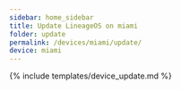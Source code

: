 ```yaml
---
sidebar: home_sidebar
title: Update LineageOS on miami
folder: update
permalink: /devices/miami/update/
device: miami
---
```

{% include templates/device_update.md %}
